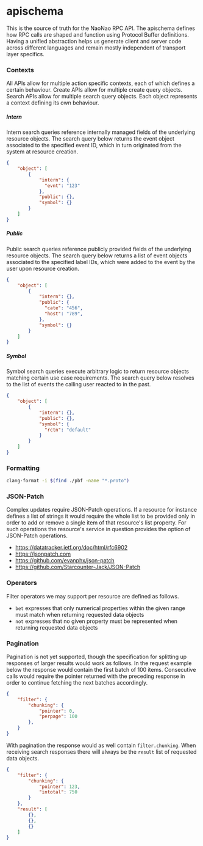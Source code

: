# apischema

This is the source of truth for the NaoNao RPC API. The apischema defines how
RPC calls are shaped and function using Protocol Buffer definitions. Having a
unified abstraction helps us generate client and server code across different
languages and remain mostly independent of transport layer specifics.



### Contexts

All APIs allow for multiple action specific contexts, each of which defines a
certain behaviour. Create APIs allow for multiple create query objects. Search
APIs allow for multiple search query objects. Each object represents a context
defining its own behaviour.



##### Intern

Intern search queries reference internally managed fields of the underlying
resource objects. The search query below returns the event object associated to
the specified event ID, which in turn originated from the system at resource
creation.

```json
{
    "object": [
        {
            "intern": {
              "evnt": "123"
            },
            "public": {},
            "symbol": {}
        }
    ]
}
```



##### Public

Public search queries reference publicly provided fields of the underlying
resource objects. The search query below returns a list of event objects
associated to the specified label IDs, which were added to the event by the user
upon resource creation.

```json
{
    "object": [
        {
            "intern": {},
            "public": {
              "cate": "456",
              "host": "789",
            },
            "symbol": {}
        }
    ]
}
```



##### Symbol

Symbol search queries execute arbitrary logic to return resource objects
matching certain use case requirements. The search query below resolves to the
list of events the calling user reacted to in the past.

```json
{
    "object": [
        {
            "intern": {},
            "public": {},
            "symbol": {
              "rctn": "default"
            }
        }
    ]
}
```



### Formatting

```bash
clang-format -i $(find ./pbf -name "*.proto")
```



### JSON-Patch

Complex updates require JSON-Patch operations. If a resource for instance
defines a list of strings it would require the whole list to be provided only in
order to add or remove a single item of that resource's list property. For such
operations the resource's service in question provides the option of JSON-Patch
operations.

- https://datatracker.ietf.org/doc/html/rfc6902
- https://jsonpatch.com
- https://github.com/evanphx/json-patch
- https://github.com/Starcounter-Jack/JSON-Patch



### Operators

Filter operators we may support per resource are defined as follows.

- `bet` expresses that only numerical properties within the given range must
  match when returning requested data objects
- `not` expresses that no given property must be represented when returning
  requested data objects



### Pagination

Pagination is not yet supported, though the specification for splitting up
responses of larger results would work as follows. In the request example below
the response would contain the first batch of 100 items. Consecutive calls would
require the pointer returned with the preceding response in order to continue
fetching the next batches accordingly.

```json
{
    "filter": {
        "chunking": {
            "pointer": 0,
            "perpage": 100
        },
    }
}
```

With pagination the response would as well contain `filter.chunking`. When
receiving search responses there will always be the `result` list of requested
data objects.

```json
{
    "filter": {
        "chunking": {
            "pointer": 123,
            "intotal": 750
        }
    },
    "result": [
        {},
        {},
        {}
    ]
}
```

